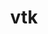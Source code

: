 ---
title: "vtk"
layout: cache
categories: [package, v0.21.2]
meta: {"versions": ["8.2.1a"], "compilers": ["gcc@=11.1.0", "gcc@=11.4.0"], "oss": ["ubuntu20.04"], "platforms": ["linux"], "targets": ["x86_64_v3"], "stacks": ["data-vis-sdk", "e4s", "root"], "num_specs": 3, "num_specs_by_stack": {"root": 3, "data-vis-sdk": 2, "e4s": 1}}
spec_details: [{"hash": "6jaha7albo4v4jvujfbeo3tj4r5gfy4g", "compiler": "gcc@=11.1.0", "versions": ["8.2.1a"], "os": "ubuntu20.04", "platform": "linux", "target": "x86_64_v3", "variants": ["build_system=cmake", "build_type=Release", "~ffmpeg", "generator=make", "~ipo", "+mpi", "+opengl2", "~osmesa", "patches=36b22cd,3b47ee0,760fd6d,9535683,a4c63c6,b0c3cea", "+python", "~qt", "~xdmf"], "stacks": ["root", "data-vis-sdk"], "size": "-", "tarball": "https://binaries.spack.io/releases/v0.21.2/build_cache/linux-ubuntu20.04-x86_64_v3/gcc-11.1.0/vtk-8.2.1a/linux-ubuntu20.04-x86_64_v3-gcc-11.1.0-vtk-8.2.1a-6jaha7albo4v4jvujfbeo3tj4r5gfy4g.spack"}, {"hash": "7nor7tqfvqtbkdb5fgv7c5sxq5ovcfjl", "compiler": "gcc@=11.1.0", "versions": ["8.2.1a"], "os": "ubuntu20.04", "platform": "linux", "target": "x86_64_v3", "variants": ["build_system=cmake", "build_type=Release", "~ffmpeg", "generator=make", "~ipo", "+mpi", "+opengl2", "+osmesa", "patches=36b22cd,3b47ee0,760fd6d,9535683,b0c3cea", "+python", "~qt", "~xdmf"], "stacks": ["root", "data-vis-sdk"], "size": "-", "tarball": "https://binaries.spack.io/releases/v0.21.2/build_cache/linux-ubuntu20.04-x86_64_v3/gcc-11.1.0/vtk-8.2.1a/linux-ubuntu20.04-x86_64_v3-gcc-11.1.0-vtk-8.2.1a-7nor7tqfvqtbkdb5fgv7c5sxq5ovcfjl.spack"}, {"hash": "3cgzrm6su6dd5wthyzpzmnv5gijgix6o", "compiler": "gcc@=11.4.0", "versions": ["8.2.1a"], "os": "ubuntu20.04", "platform": "linux", "target": "x86_64_v3", "variants": ["build_system=cmake", "build_type=Release", "~ffmpeg", "generator=make", "~ipo", "+mpi", "+opengl2", "~osmesa", "patches=36b22cd,3b47ee0,760fd6d,9535683,a4c63c6,b0c3cea", "+python", "~qt", "~xdmf"], "stacks": ["e4s", "root"], "size": "-", "tarball": "https://binaries.spack.io/releases/v0.21.2/build_cache/linux-ubuntu20.04-x86_64_v3/gcc-11.4.0/vtk-8.2.1a/linux-ubuntu20.04-x86_64_v3-gcc-11.4.0-vtk-8.2.1a-3cgzrm6su6dd5wthyzpzmnv5gijgix6o.spack"}]
---